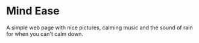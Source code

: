 # Mind Ease
A simple web page with nice pictures, calming music and the sound of rain for when you can't calm down.
